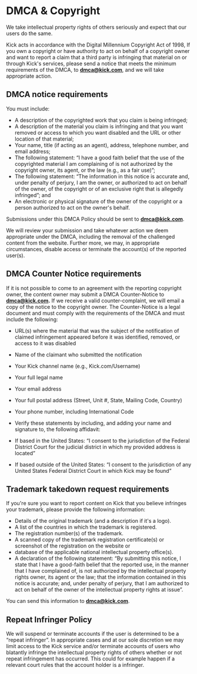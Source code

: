 DMCA & Copyright
================

We take intellectual property rights of others seriously and expect that our users do the same.

Kick acts in accordance with the Digital Millennium Copyright Act of 1998, If you own a copyright or have authority to act on behalf of a copyright owner and want to report a claim that a third party is infringing that material on or through Kick's services, please send a notice that meets the minimum requirements of the DMCA, to **[dmca@kick.com](mailto:dmca@kick.com)**, and we will take appropriate action.

DMCA notice requirements
------------------------

You must include:

*   A description of the copyrighted work that you claim is being infringed;
*   A description of the material you claim is infringing and that you want removed or access to which you want disabled and the URL or other location of that material;
*   Your name, title (if acting as an agent), address, telephone number, and email address;
*   The following statement: “I have a good faith belief that the use of the copyrighted material I am complaining of is not authorized by the copyright owner, its agent, or the law (e.g., as a fair use)”;
*   The following statement: “The information in this notice is accurate and, under penalty of perjury, I am the owner, or authorized to act on behalf of the owner, of the copyright or of an exclusive right that is allegedly infringed”; and
*   An electronic or physical signature of the owner of the copyright or a person authorized to act on the owner's behalf.

Submissions under this DMCA Policy should be sent to **[dmca@kick.com](mailto:dmca@kick.com)**.

We will review your submission and take whatever action we deem appropriate under the DMCA, including the removal of the challenged content from the website. Further more, we may, in appropriate circumstances, disable access or terminate the account(s) of the reported user(s).

DMCA Counter Notice requirements
--------------------------------

If it is not possible to come to an agreement with the reporting copyright owner, the content owner may submit a DMCA Counter-Notice to **[dmca@kick.com](mailto:dmca@kick.com).** If we receive a valid counter-complaint, we will email a copy of the notice to the copyright owner. The Counter-Notice is a legal document and must comply with the requirements of the DMCA and must include the following:

*   URL(s) where the material that was the subject of the notification of claimed infringement appeared before it was identified, removed, or access to it was disabled
    
*   Name of the claimant who submitted the notification
    
*   Your Kick channel name (e.g., Kick.com/Username)
    
*   Your full legal name
    
*   Your email address
    
*   Your full postal address (Street, Unit #, State, Mailing Code, Country)
    
*   Your phone number, including International Code
    
*   Verify these statements by including, and adding your name and signature to, the following affidavit:
    
*   If based in the United States: “I consent to the jurisdiction of the Federal District Court for the judicial district in which my provided address is located”
    
*   If based outside of the United States: “I consent to the jurisdiction of any United States Federal District Court in which Kick may be found”
    

Trademark takedown request requirements
---------------------------------------

If you're sure you want to report content on Kick that you believe infringes your trademark, please provide the following information:

*   Details of the original trademark (and a description if it's a logo).
*   A list of the countries in which the trademark is registered.
*   The registration number(s) of the trademark.
*   A scanned copy of the trademark registration certificate(s) or screenshot of the registration on the website or
*   database of the applicable national intellectual property office(s).
*   A declaration of the following statement: “By submitting this notice, I state that I have a good-faith belief that the reported use, in the manner that I have complained of, is not authorized by the intellectual property rights owner, its agent or the law; that the information contained in this notice is accurate; and, under penalty of perjury, that I am authorized to act on behalf of the owner of the intellectual property rights at issue”.

You can send this information to **[dmca@kick.com](mailto:dmca@kick.com)**.

Repeat Infringer Policy
-----------------------

We will suspend or terminate accounts if the user is determined to be a “repeat infringer”. In appropriate cases and at our sole discretion we may limit access to the Kick service and/or terminate accounts of users who blatantly infringe the intellectual property rights of others whether or not repeat infringement has occurred. This could for example happen if a relevant court rules that the account holder is a infringer.